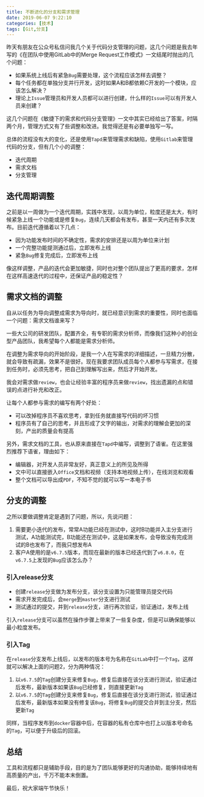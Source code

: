 ```yaml
---
title: 不断进化的分支和需求管理
date: 2019-06-07 9:22:10
categories: [技术]
tags: [Git,分支]
---
```


昨天有朋友在公众号私信问我几个关于代码分支管理的问题，这几个问题是我去年写的《在团队中使用GitLab中的Merge Request工作模式》一文结尾时抛出的几个问题：

<!--more-->

* 如果系统上线后有紧急`Bug`需要处理，这个流程应该怎样去调整？
* 每个任务都在单独分支并行开发，这时如果A和B都依赖C开发的一个模块，应该怎么解决？
* 理论上`Issue`管理员和开发人员都可以进行创建，什么样的`Issue`可以有开发人员来创建？

这几个问题在《敏捷下的需求和代码分支管理》一文中其实已经给出了答案，时隔两个月，管理方式又有了些调整和改进。我觉得还是有必要单独写一写。

总体的流程没有大的变化，还是使用`Tapd`来管理需求和缺陷，使用`Gitlab`来管理代码的分支，但有几个小的调整：

* 迭代周期
* 需求文档
* 分支管理

## 迭代周期调整

之前是以一周做为一个迭代周期，实践中发现，以周为单位，粒度还是太大，有时候紧急上线一个功能或是修复`Bug`，连续几天都会有发布，甚至一天内还有多次发布。目前迭代遵循着以下几点：

* 因为功能发布时间的不确定性，需求的安排还是以周为单位来计划
* 一个完整功能提测通过后，立即发布上线
* 紧急`Bug`修复完成后，立即发布上线

像这样调整，产品的迭代会更加敏捷，同时也对整个团队提出了更高的要求，怎样在这样高速迭代的过程中，还保证产品的稳定性？

## 需求文档的调整

自从以任务为导向调整成需求为导向时，就已经意识到需求的重要性，同时也面临一个问题：需求文档谁来写？

一些大公司的研发团队，配置齐全，有专职的需求分析师，而像我们这种小的创业型产品团队，我希望每个人都能是需求分析师。

在调整为需求导向的开始阶段，是我一个人在写需求的详细描述，一旦精力分散，就会导致有疏漏，效果不是很好。现在我要求团队成员每个人都参与写需求，在接到任务时，必须先思考，把自己到理解写出来，然后才开始开发。

我会对需求做`review`，也会让经验丰富的程序员来做`review`，找出遗漏的点和错误的点进行补充和改正。

让每个人都参与需求的编写有两个好处：

* 可以改掉程序员不喜欢思考，拿到任务就直接写代码的坏习惯
* 程序员有了自己的思考，并且形成了文字的输出，对需求的理解会更加的深刻，产出的质量会有提高

另外，需求文档的工具，也从原来直接在`Tapd`中编写，调整到了语雀。在这里强烈推荐下语雀，理由如下：

* 编辑器，对开发人员非常友好，真正意义上的所见及所得
* 文中可以直接嵌入`Office`文档和视频（支持本地视频上传），在线浏览和观看
* 整个文档可以导出成`PDF`，不知不觉的就可以写一本电子书

## 分支的调整

之所以要做调整肯定是遇到了问题，所以，先说问题：

1. 需要更小迭代的发布，常常A功能已经在测试中，这时B功能并入主分支进行测试，A功能测试完，B功能还在测试中，这是如果发布，会导致没有完成测试的B也发布了，而我只想发布A
2. 客户A使用的是`v6.7.5`版本，而现在最新的版本已经迭代到了`v6.8.0`，在`v6.7.5`上发现的`Bug`应该怎么办？

### 引入release分支

* 创建`release`分支做为发布分支，该分支设置为只能管理员提交代码
* 需求开发完成后，会`merge`到`master`分支进行测试
* 测试通过的提交，并到`release`分支，进行再次验证，验证通过，发布上线

引入`release`分支可以虽然在操作步骤上带来了一些复杂度，但是可以确保能够以最小粒度发布。

### 引入Tag

在`release`分支发布上线后，以发布的版本号为名称在`GitLab`中打一个`Tag`，这样就可以解决上面的问题2，分为两种情况：

1. 以`v6.7.5`的`Tag`创建分支来修复`Bug`，修复后直接在该分支进行测试，验证通过后发布，最新版本如果该`Bug`已经修复，则直接更新`Tag`
2. 以`v6.7.5`的`Tag`创建分支来修复`Bug`，修复后直接在该分支进行测试，验证通过后发布，最新版本如果没有修复该`Bug`，将修复`Bug`的提交合并到主分支，然后更新`Tag`

同样，当程序发布到`docker`容器中后，在容器的私有仓库中也打上以版本号命名的`Tag`，可以便于升级后的回滚。

## 总结

工具和流程都只是辅助手段，目的是为了团队能够更好的沟通协助，能够持续地有高质量的产出，千万不能本末倒置。

最后，祝大家端午节快乐！

